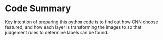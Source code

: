 # Code Summary
Key intention of preparing this python code is to find out how CNN choose featured, and how each layer is transforming the images to so that judgement rules to determine labels can be found.
